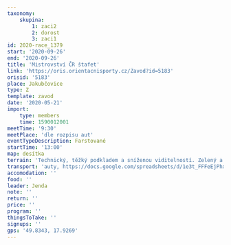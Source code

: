 ```yaml
---
taxonomy:
    skupina:
        1: zaci2
        2: dorost
        3: zaci1
id: 2020-race_1379
start: '2020-09-26'
end: '2020-09-26'
title: 'Mistrovství ČR štafet'
link: 'https://oris.orientacnisporty.cz/Zavod?id=5183'
orisid: '5183'
place: Jakubčovice
type: Z
template: zavod
date: '2020-05-21'
import:
    type: members
    time: 1590012001
meetTime: '9:30'
meetPlace: 'dle rozpisu aut'
eventTypeDescription: Farstované
startTime: '13:00'
map: desítka
terrain: 'Technický, těžký podkladem a sníženou viditelností. Zelený a zarostlý.'
transport: 'auty, https://docs.google.com/spreadsheets/d/1e3t_FFFeEjPhxa1l1_KgQ2ifpcrC4iOhXS-7lyQxyGE/edit#gid=0'
accomodation: ''
food: ''
leader: Jenda
note: ''
return: ''
price: ''
program: ''
thingsToTake: ''
signups: ''
gps: '49.8343, 17.9269'
---
```


